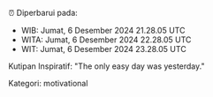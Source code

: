 ⏰ Diperbarui pada:
- WIB: Jumat, 6 Desember 2024 21.28.05 UTC
- WITA: Jumat, 6 Desember 2024 22.28.05 UTC
- WIT: Jumat, 6 Desember 2024 23.28.05 UTC

Kutipan Inspiratif:
"The only easy day was yesterday."


Kategori: motivational

